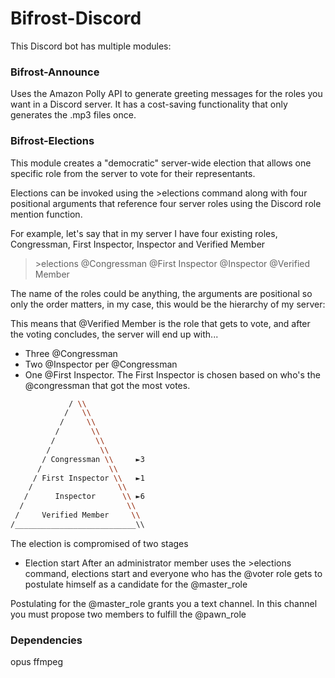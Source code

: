 # Bifrost-Discord
This Discord bot has multiple modules:

### Bifrost-Announce
Uses the Amazon Polly API to generate greeting messages for the roles you want in a Discord server. It has a cost-saving functionality that only generates the .mp3 files once.

### Bifrost-Elections
This module creates a "democratic" server-wide election that allows one specific role from the server to vote for their representants.

Elections can be invoked using the >elections command along with four positional arguments that reference four server roles using the Discord role mention function.

For example, let's say that in my server I have four existing roles, Congressman, First Inspector, Inspector and Verified Member
>\>elections @Congressman @First Inspector @Inspector @Verified Member

The name of the roles could be anything, the arguments are positional so only the order matters, in my case, this would be the hierarchy of my server:

This means that @Verified Member is the role that gets to vote, and after the voting concludes, the server will end up with...
- Three @Congressman
- Two @Inspector per @Congressman 
- One @First Inspector. The First Inspector is chosen based on who's the @congressman that got the most votes.

```bash
             / \\
            /   \\
           /     \\
          /       \\
         /         \\
        /           \\
       / Congressman \\     ►3
      /               \\
     / First Inspector \\   ►1
    /                   \\
   /      Inspector      \\ ►6
  /                       \\
 /     Verified Member     \\
/___________________________\\	
```
The election is compromised of two stages
- Election start
After an administrator member uses the >elections command, elections start and everyone who has the @voter role gets to postulate himself as a candidate for the @master_role

Postulating for the @master_role grants you a text channel. In this channel you must propose two members to fulfill the @pawn_role


### Dependencies
opus
ffmpeg
